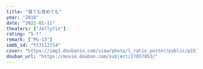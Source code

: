 ```yaml
---
title: "寝ても覚めても"
year: "2018"
date: "2022-01-11"
theaters: ["Jellyfin"]
rating: "5-t"
remark: ["PG-13"]
imdb_id: "tt7112154"
cover: "https://img1.doubanio.com/view/photo/l_ratio_poster/public/p2518349518.jpg"
douban_url: "https://movie.douban.com/subject/27037053/"
---
```

